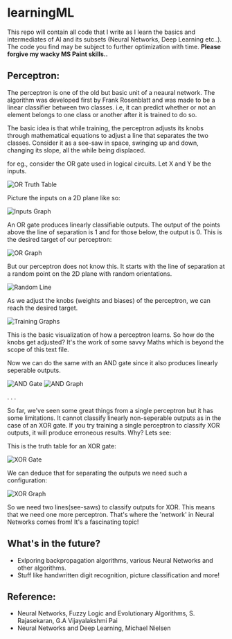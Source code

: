 # learningML
This repo will contain all code that I write as I learn the basics and intermediates of AI and its subsets (Neural Networks, Deep Learning etc..). The code you find may be subject to further optimization with time.
**Please forgive my wacky MS Paint skills..**


## **Perceptron:**

The perceptron is one of the old but basic unit of a neaural network. The algorithm was developed first by Frank Rosenblatt and was made to be a linear classifier between two classes.
i.e, it can predict whether or not an element belongs to one class or another after it is trained to do so.

The basic idea is that while training, the perceptron adjusts its knobs through mathematical equations to adjust a line that separates the two classes. Consider it as a see-saw in space,
swinging up and down, changing its slope, all the while being displaced. 

for eg., consider the OR gate used in logical circuits.
Let X and Y be the inputs.

![OR Truth Table](/assets/OR.png)

Picture the inputs on a 2D plane like so:

![Inputs Graph](/assets/Inputs.png)

An OR gate produces linearly classifiable outputs. The output of the points above the line of separation is 1 and for those below, the output is 0.
This is the desired target of our perceptron:

![OR Graph](/assets/OrTrained.png)

But our perceptron does not know this. It starts with the line of separation at a random point on the 2D plane with random orientations.

![Random Line](/assets/Random.png)

As we adjust the knobs (weights and biases) of the perceptron, we can reach the desired target.

![Training Graphs](/assets/Training.png)

This is the basic visualization of how a perceptron learns.
So how do the knobs get adjusted? It's the work of some savvy Maths which is beyond the scope of this text file. 

Now we can do the same with an AND gate since it also produces linearly seperable outputs.

![AND Gate](/assets/AND.png)
![AND Graph](/assets/AndTrained.png)

.
.
.

So far, we've seen some great things from a single perceptron but it has some limitations. It cannot classify linearly non-seperable outputs as in the case of an XOR gate.
If you try training a single perceptron to classify XOR outputs, it will produce erroneous results. Why? Lets see:

This is the truth table for an XOR gate:

![XOR Gate](/assets/XOR.png)

We can deduce that for separating the outputs we need such a configuration:

![XOR Graph](/assets/XorTrained.png)

So we need two lines(see-saws) to classify outputs for XOR. This means that we need one more perceptron.
That's where the 'network' in Neural Networks comes from! It's a fascinating topic!

## **What's in the future?**
* Exlporing backpropagation algorithms, various Neural Networks and other algorithms.
* Stuff like handwritten digit recognition, picture classification and more!


## **Reference:**

* Neural Networks, Fuzzy Logic and Evolutionary Algorithms, S. Rajasekaran, G.A Vijayalakshmi Pai
* Neural Networks and Deep Learning, Michael Nielsen

